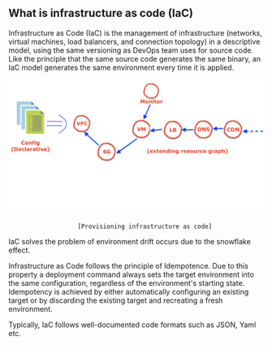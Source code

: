 ## What is infrastructure as code (IaC)
Infrastructure as Code (IaC) is the management of infrastructure (networks, virtual machines, load balancers, and connection
topology) in a descriptive model, using the same versioning as DevOps team uses for source code. Like the principle that
the same source code generates the same binary, an IaC model generates the same environment every time it is applied.


![Infra as Code](./imgs/iac.png)
              
                       [Provisioning infrastructure as code]

IaC solves the problem of environment drift occurs due to the snowflake effect.

Infrastructure as Code follows the principle of Idempotence. Due to this property a deployment command always sets the 
target environment into the same configuration, regardless of the environment's starting state. Idempotency is achieved 
by either automatically configuring an existing target or by discarding the existing target and recreating a fresh 
environment.

Typically, IaC follows well-documented code formats such as JSON, Yaml etc.